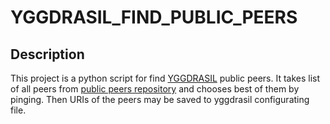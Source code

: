 # YGGDRASIL_FIND_PUBLIC_PEERS

## Description

This project is a python script for find [YGGDRASIL](https://yggdrasil-network.github.io/) public peers.
It takes list of all peers from [public peers repository](https://github.com/yggdrasil-network/public-peers)
and chooses best of them by pinging. Then URIs of the peers may be saved to yggdrasil configurating file.
